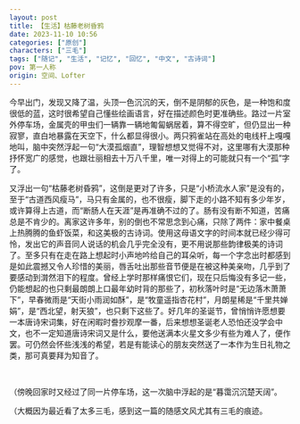 ```yaml
---
layout: post
title: 【生活】枯藤老树昏鸦
date: 2023-11-10 10:56
categories: ["原创"]
characters: ["三毛"]
tags: ["随记", "生活", "记忆", "回忆", "中文", "古诗词"]
pov: 第一人称
origin: 空间、Lofter
---
```


今早出门，发现又降了温，头顶一色沉沉的天，倒不是阴郁的灰色，是一种饱和度很低的蓝，这时很希望自己懂些绘画语言，好在描述颜色时更准确些。路过一片室外停车场，金属壳的甲虫们一辆靠一辆地匍匐蜗居着，算不得空旷，但仍显出一种寂寥，直白地暴露在天空下，什么都显得很小。两只鸦雀站在高处的电线杆上嘎嘎地叫，脑中突然浮起一句“大漠孤烟直”，理智想想又觉得不对，这里哪有大漠那种抒怀宽广的感觉，也跟壮丽相去十万八千里，唯一对得上的可能就只有一个“孤”字了。

又浮出一句“枯藤老树昏鸦”，这倒是更对了许多，只是“小桥流水人家”是没有的，至于“古道西风瘦马”，马只有金属的，也不很瘦，脚下走的小路不知有多少年岁，或许算得上古道，而“断肠人在天涯”是再准确不过的了。肠有没有断不知道，苦痛总是不肯少的。离家这许多年，别的倒也不常思念到心痛，只除了两件：家中餐桌上热腾腾的鱼虾饭菜，和这美极的古诗词。使用这母语文字的时间本就已经少得可怜，发出它的声音同人说话的机会几乎完全没有，更不用说那些韵律极美的诗词了。至多只有在走在路上想起时小声地吟给自己的耳朵听，每一个字念出时都感到是如此震撼又令人珍惜的美丽，唇舌吐出那些音节便是在被这种美亲吻，几乎到了要感动到潸然泪下的程度。曾经上学时那样痛恨它们，现在只后悔没有多记一些，仍能想起的也只剩最朗朗上口最年幼时背的那些了，初秋落叶时是“无边落木萧萧下”，早春微雨是“天街小雨润如酥”，是“牧童遥指杏花村”，月朗星稀是“千里共婵娟”，是“西北望，射天狼”，也只剩下这些了。好几年的圣诞节，曾悄悄许愿想要一本唐诗宋词集，好在闲暇时誊抄观摩一番，后来想想圣诞老人恐怕还没学会中文，也不一定知道唐诗宋词又是什么，要他送满本火星文多少有些为难人了，便作罢。可仍然会怀些浅浅的希望，若是有能读心的朋友突然送了一本作为生日礼物之类，那可真要拜为知音了。

<br>

（傍晚回家时又经过了同一片停车场，这一次脑中浮起的是“暮霭沉沉楚天阔”。

（大概因为最近看了太多三毛，感到这一篇的随感文风尤其有三毛的痕迹。
